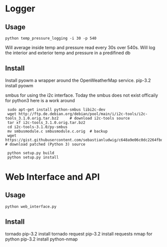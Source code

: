 Logger
=====

Usage
-----

	python temp_pressure_logging -i 30 -p 540

Will average inside temp and pressure read every 30s over 540s.
Will log the interior and exterior temp and pressure in a predifined db


Install
-------
Install pyowm a wrapper around the OpenWeatherMap service.
	pip-3.2 install pyowm

smbus for using the i2c interface.
Today the smbus does not exist officaily for python3
here is a work around

     sudo apt-get install python-smbus libi2c-dev
     wget http://ftp.de.debian.org/debian/pool/main/i/i2c-tools/i2c-tools_3.1.0.orig.tar.bz2     # download i2c-tools source
     tar xf i2c-tools_3.1.0.orig.tar.bz2
     cd i2c-tools-3.1.0/py-smbus
     mv smbusmodule.c smbusmodule.c.orig  # backup
     wget https://gist.githubusercontent.com/sebastianludwig/c648a9e06c0dc2264fbd/raw/2b74f9e72bbdffe298ce02214be8ea1c20aa290f/smbusmodule.c     # download patched (Python 3) source
     
     python setup.py build
     python setup.py install


Web Interface and API
=====================

Usage
-----

	python web_interface.py


Install
-------

tornado
	pip-3.2 install tornado
request
	pip-3.2 install requests
nmap for python
	pip-3.2 install python-nmap
